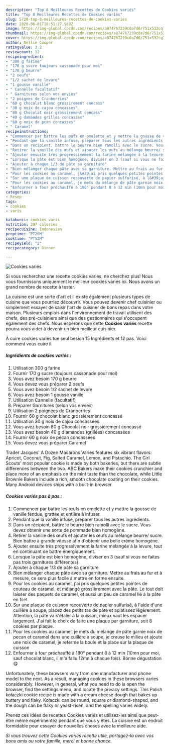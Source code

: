 ```yaml
---
description: "Top 8 Meilleures Recettes de Cookies variés"
title: "Top 8 Meilleures Recettes de Cookies variés"
slug: 5720-top-8-meilleures-recettes-de-cookies-varies
date: 2020-06-01T16:51:27.989Z
image: https://img-global.cpcdn.com/recipes/a874767239c0a7d6/751x532cq70/cookies-varies-photo-principale-de-la-recette.jpg
thumbnail: https://img-global.cpcdn.com/recipes/a874767239c0a7d6/751x532cq70/cookies-varies-photo-principale-de-la-recette.jpg
cover: https://img-global.cpcdn.com/recipes/a874767239c0a7d6/751x532cq70/cookies-varies-photo-principale-de-la-recette.jpg
author: Nellie Cooper
ratingvalue: 3.2
reviewcount: 12
recipeingredient:
- "300 g farine"
- "170 g sucre toujours cassonade pour moi"
- "170 g beurre"
- "2 oeufs"
- "1/2 sachet de levure"
- "1 gousse vanille"
- " Cannelle facultatif"
- " Garnitures selon vos envies"
- "2 poignes de Cranberries"
- "60 g chocolat blanc grossirement concass"
- "30 g noix de cajou concasses"
- "80 g Chocolat noir grossirement concass"
- "40 g damandes grilles concasses"
- "60 g noix de pcan concasses"
- " Caramel"
recipeinstructions:
- "Commencer par battre les œufs en omelette et y mettre la gousse de vanille fendue, grattée et entière à infuser."
- "Pendant que la vanille infuse, préparer tous les autres ingrédients."
- "Dans un récipient, battre le beurre bien ramolli avec le sucre. Vous devez obtenir une sorte de pommade bien homogène."
- "Retirer la vanille des œufs et ajouter les œufs au mélange beurre/ sucre. Bien battre à grande vitesse afin d&#39;obtenir une belle crème homogène."
- "Ajouter ensuite très progressivement la farine mélangée à la levure, tout en continuant de battre énergiquement."
- "Lorsque la pâte est bien homogène, diviser en 3 (sauf si vous ne faites pas trois garnitures différentes)."
- "Ajouter à chaque 1/3 de pâte sa garniture"
- "Bien mélanger chaque pâte avec sa garniture. Mettre au frais au fur et à mesure, ce sera plus facile à mettre en forme ensuite."
- "Pour les cookies au caramel, j&#39;ai pris quelques petites pointes de couteau de caramel, et mélangé grossièrement avec la pâte. Le tout doit laisser des paquets de caramel, et aussi un peu de caramel lié à la pâte en filet."
- "Sur une plaque de cuisson recouverte de papier sulfurisé, à l&#39;aide d&#39;une cuillère à soupe, placez des petits tas de pâte et aplatissez légèrement. Attention, la pâte va s&#39;étaler à la cuisson, mieux vaut les espacer largement. J&#39;ai fait le choix de faire une plaque par garniture, soit 8 cookies par plaque."
- "Pour les cookies au caramel, je mets du mélange de pâte garnie noix de pecan et caramel dans une cuillère à soupe, je creuse le milieu et ajoute une noix de caramel, je referme la boule et la place sur la plaque de cuisson"
- "Enfourner à four préchauffé à 180° pendant 8 à 12 min (10mn pour moi, sauf chocolat blanc, il m&#39;a fallu 12mn à chaque fois). Bonne dégustation 😋"
categories:
- Resep
tags:
- cookies
- varis

katakunci: cookies varis 
nutrition: 297 calories
recipecuisine: Indonesian
preptime: "PT20M"
cooktime: "PT52M"
recipeyield: "2"
recipecategory: Dinner

---
```



![Cookies variés](https://img-global.cpcdn.com/recipes/a874767239c0a7d6/751x532cq70/cookies-varies-photo-principale-de-la-recette.jpg)

Si vous recherchez une recette cookies variés, ne cherchez plus! Nous vous fournissons uniquement le meilleur cookies variés ici. Nous avons un grand nombre de recette à tester.

La cuisine est une sorte d'art et il existe également plusieurs types de cuisine que vous pourriez découvrir. Vous pouvez devenir chef cuisinier ou simplement essayer de saisir l'art de cuisiner de bons repas dans votre maison. Plusieurs emplois dans l'environnement de travail utilisent des chefs, des pré-cuisiniers ainsi que des gestionnaires qui s'occupent également des chefs. Nous espérons que cette <strong> Cookies variés </strong> recette pourra vous aider à devenir un bien meilleur cuisinier.

<!--inarticleads1-->

À cuire cookies variés tue seul besion 15 Ingrédients et 12 pas. Voici comment vous cuire il.

##### Ingrédients de cookies variés :

1. Utilisation 300 g farine
1. Fournir 170 g sucre (toujours cassonade pour moi)
1. Vous avez besoin 170 g beurre
1. Vous devez vous préparer 2 oeufs
1. Vous avez besoin 1/2 sachet de levure
1. Vous avez besoin 1 gousse vanille
1. Utilisation  Cannelle (facultatif)
1. Préparer  Garnitures (selon vos envies)
1. Utilisation 2 poignées de Cranberries
1. Fournir 60 g chocolat blanc grossièrement concassé
1. Utilisation 30 g noix de cajou concassées
1. Vous avez besoin 80 g Chocolat noir grossièrement concassé
1. Vous avez besoin 40 g d&#39;amandes (grillées) concassées
1. Fournir 60 g noix de pécan concassées
1. Vous devez vous préparer  Caramel


Trader Jacques&#39; A Dozen Macarons Variés features six vibrant flavors: Apricot, Coconut, Fig, Salted Caramel, Lemon, and Pistachio. The Girl Scouts&#39; most popular cookie is made by both bakeries, but there are subtle differences between the two. ABC Bakers make their cookies crunchier and place more of an emphasis on the mint taste than the chocolate, while Little Brownie Bakers include a rich, smooth chocolate coating on their cookies. Many Android devices ships with a built-in browser. 

<!--inarticleads2-->

##### Cookies variés pas à pas :

1. Commencer par battre les œufs en omelette et y mettre la gousse de vanille fendue, grattée et entière à infuser.
1. Pendant que la vanille infuse, préparer tous les autres ingrédients.
1. Dans un récipient, battre le beurre bien ramolli avec le sucre. Vous devez obtenir une sorte de pommade bien homogène.
1. Retirer la vanille des œufs et ajouter les œufs au mélange beurre/ sucre. Bien battre à grande vitesse afin d&#39;obtenir une belle crème homogène.
1. Ajouter ensuite très progressivement la farine mélangée à la levure, tout en continuant de battre énergiquement.
1. Lorsque la pâte est bien homogène, diviser en 3 (sauf si vous ne faites pas trois garnitures différentes).
1. Ajouter à chaque 1/3 de pâte sa garniture
1. Bien mélanger chaque pâte avec sa garniture. Mettre au frais au fur et à mesure, ce sera plus facile à mettre en forme ensuite.
1. Pour les cookies au caramel, j&#39;ai pris quelques petites pointes de couteau de caramel, et mélangé grossièrement avec la pâte. Le tout doit laisser des paquets de caramel, et aussi un peu de caramel lié à la pâte en filet.
1. Sur une plaque de cuisson recouverte de papier sulfurisé, à l&#39;aide d&#39;une cuillère à soupe, placez des petits tas de pâte et aplatissez légèrement. Attention, la pâte va s&#39;étaler à la cuisson, mieux vaut les espacer largement. J&#39;ai fait le choix de faire une plaque par garniture, soit 8 cookies par plaque.
1. Pour les cookies au caramel, je mets du mélange de pâte garnie noix de pecan et caramel dans une cuillère à soupe, je creuse le milieu et ajoute une noix de caramel, je referme la boule et la place sur la plaque de cuisson
1. Enfourner à four préchauffé à 180° pendant 8 à 12 min (10mn pour moi, sauf chocolat blanc, il m&#39;a fallu 12mn à chaque fois). Bonne dégustation 😋


Unfortunately, these browsers vary from one manufacturer and phone model to the next. As a result, managing cookies in these browsers varies considerably. However, in general, what you need to do is open the browser, find the settings menu, and locate the privacy settings. This Polish kołaczki cookie recipe is made with a cream cheese dough that bakes up buttery and flaky. Kołaczki can be round, square or diamond-shaped, and the dough can be flaky or yeast-risen, and the spelling varies widely. 

<!--inarticleads1-->

<p>
Prenez ces idées de recettes Cookies variés et utilisez-les ainsi que peut-être même expérimentez pendant que vous y êtes. La cuisine est un endroit formidable pour essayer de nouvelles choses avec la meilleure aide.
</p>

<p>
<i>Si vous trouvez cette Cookies variés recette utile, partagez-la avec vos bons amis ou votre famille, merci et bonne chance.</i>
</p>
